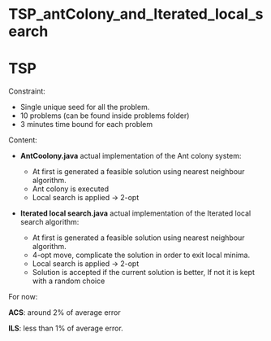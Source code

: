 # TSP_antColony_and_Iterated_local_search

# TSP 

Constraint:

- Single unique seed for all the problem. 
- 10 problems (can be found inside problems folder)
- 3 minutes time bound for each problem



Content:

- **AntCoolony.java** actual implementation of the Ant colony system:
  - At first is generated a feasible solution using nearest neighbour algorithm. 
  - Ant colony is executed 
  - Local search is applied -> 2-opt

- **Iterated local search.java** actual implementation of the Iterated local search algorithm:
  - At first is generated a feasible solution using nearest neighbour algorithm.
  - 4-opt move, complicate the solution in order to exit local minima. 
  - Local search is applied -> 2-opt
  - Solution is accepted if the current solution is better, If not it is kept with a random choice



For now:

**ACS**: around 2% of average error

**ILS**: less than 1% of average error.
